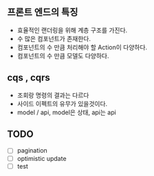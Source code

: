 ## 프론트 엔드의 특징

- 효율적인 랜더링을 위해 계층 구조를 가진다.
- 수 많은 컴포넌트가 존재한다.
- 컴포넌트의 수 만큼 처리해야 할 Action이 다양하다.
- 컴포넌트의 수 만큼 모델도 다양하다.

## cqs , cqrs

- 조회랑 명령의 결과는 다르다
- 사이드 이펙트의 유무가 있을것이다.
- model / api, model은 상태, api는 api

## TODO

- [ ] pagination
- [ ] optimistic update
- [ ] test
